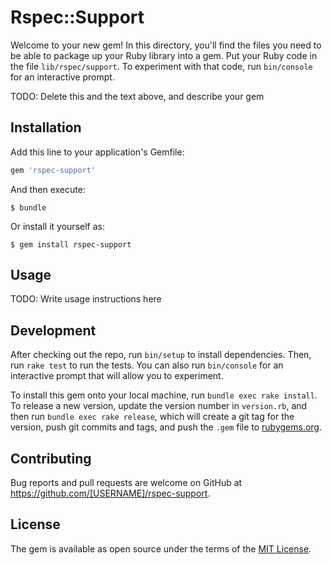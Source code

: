 # Rspec::Support

Welcome to your new gem! In this directory, you'll find the files you need to be able to package up your Ruby library into a gem. Put your Ruby code in the file `lib/rspec/support`. To experiment with that code, run `bin/console` for an interactive prompt.

TODO: Delete this and the text above, and describe your gem

## Installation

Add this line to your application's Gemfile:

```ruby
gem 'rspec-support'
```

And then execute:

    $ bundle

Or install it yourself as:

    $ gem install rspec-support

## Usage

TODO: Write usage instructions here

## Development

After checking out the repo, run `bin/setup` to install dependencies. Then, run `rake test` to run the tests. You can also run `bin/console` for an interactive prompt that will allow you to experiment.

To install this gem onto your local machine, run `bundle exec rake install`. To release a new version, update the version number in `version.rb`, and then run `bundle exec rake release`, which will create a git tag for the version, push git commits and tags, and push the `.gem` file to [rubygems.org](https://rubygems.org).

## Contributing

Bug reports and pull requests are welcome on GitHub at https://github.com/[USERNAME]/rspec-support.

## License

The gem is available as open source under the terms of the [MIT License](https://opensource.org/licenses/MIT).
